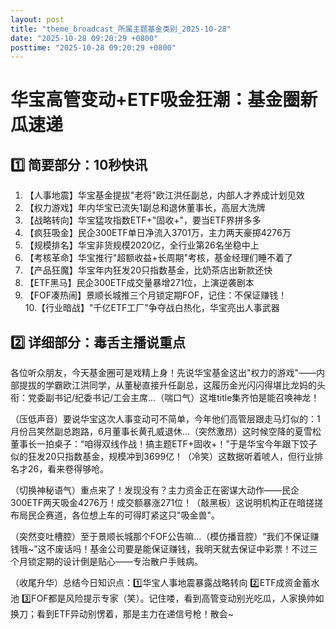 ```yaml
---
layout: post
title: "theme_broadcast_所属主题基金类别_2025-10-28"
date: "2025-10-28 09:20:29 +0800"
posttime: "2025-10-28 09:20:29 +0800"
---
```


# 华宝高管变动+ETF吸金狂潮：基金圈新瓜速递

## 1️⃣ 简要部分：10秒快讯

1. 【人事地震】华宝基金提拔"老将"欧江洪任副总，内部人才养成计划见效  
2. 【权力游戏】年内华宝已流失1副总和退休董事长，高层大洗牌  
3. 【战略转向】华宝猛攻指数ETF+"固收+"，要当ETF界拼多多  
4. 【疯狂吸金】民企300ETF单日净流入3701万，主力两天豪掷4276万  
5. 【规模排名】华宝非货规模2020亿，全行业第26名坐稳中上  
6. 【考核革命】华宝推行"超额收益+长周期"考核，基金经理们睡不着了  
7. 【产品狂魔】华宝年内狂发20只指数基金，比奶茶店出新款还快  
8. 【ETF黑马】民企300ETF成交量暴增271位，上演逆袭剧本  
9. 【FOF凑热闹】景顺长城推三个月锁定期FOF，记住：不保证赚钱！  
10.【行业暗战】"千亿ETF工厂"争夺战白热化，华宝亮出人事武器

## 2️⃣ 详细部分：毒舌主播说重点

各位听众朋友，今天基金圈可是戏精上身！先说华宝基金这出"权力的游戏"——内部提拔的学霸欧江洪同学，从董秘直接升任副总，这履历金光闪闪得堪比龙妈的头衔：党委副书记/纪委书记/工会主席...（喘口气）这堆title集齐怕是能召唤神龙！

（压低声音）要说华宝这次人事变动可不简单，今年他们高管层跟走马灯似的：1月份吕笑然副总跑路，6月董事长黄孔威退休...（突然激昂）这时候空降的夏雪松董事长一拍桌子：“咱得双线作战！搞主题ETF+固收+！”于是华宝今年跟下饺子似的狂发20只指数基金，规模冲到3699亿！（冷笑）这数据听着唬人，但行业排名才26，看来卷得够呛。

（切换神秘语气）重点来了！发现没有？主力资金正在密谋大动作——民企300ETF两天吸金4276万！成交额暴涨271位！（敲黑板）这说明机构正在暗搓搓布局民企赛道，各位想上车的可得盯紧这只"吸金兽"。

（突然变吐槽腔）至于景顺长城那个FOF公告嘛...（模仿播音腔）“我们不保证赚钱哦~”这不废话吗！基金公司要是能保证赚钱，我明天就去保证中彩票！不过三个月锁定期的设计倒是贴心——专治散户手贱病。

（收尾升华）总结今日知识点：1️⃣华宝人事地震暴露战略转向 2️⃣ETF成资金蓄水池 3️⃣FOF都是风险提示专家（笑）。记住喽，看到高管变动别光吃瓜，人家换帅如换刀；看到ETF异动别愣着，那是主力在递信号枪！散会~